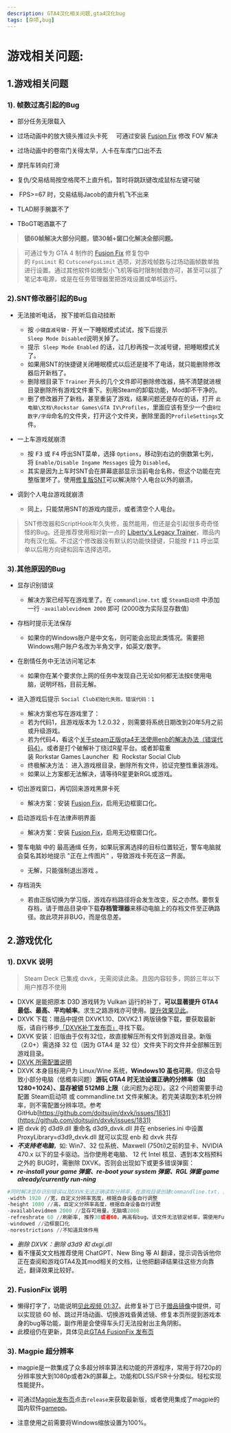 ```yaml
---
description: GTA4汉化相关问题,gta4汉化bug
tags: [杂项,bug]
---
```


# 游戏相关问题: 

## 1.游戏相关问题

### 1). 帧数过高引起的Bug

- 部分任务无限载入

- 过场动画中的放大镜头推过头卡死  
  可通过安装 [Fusion Fix](https://github.com/ThirteenAG/GTAIV.EFLC.FusionFix/releases/) 修改 FOV 解决

- 过场动画中的卷帘门关得太早，人卡在车库门口出不去

- 摩托车转向打滑

- 复仇/交易结局按空格爬不上直升机，暂时将跳跃键改成鼠标左键可破

-  FPS>=67 时，交易结局Jacob的直升机飞不出来

- TLAD掰手腕赢不了

- TBoGT喝酒赢不了

> **锁60帧解决大部分问题，锁30帧+窗口化解决全部问题。**

> 可通过专为 GTA 4 制作的 [Fusion Fix](https://github.com/ThirteenAG/GTAIV.EFLC.FusionFix/releases/) 修复包中的 `FpsLimit` 和 `CutsceneFpsLimit` 选项，对游戏帧数与过场动画帧数单独进行设置。通过其他软件如微型小飞机等临时限制帧数亦可，甚至可以拔了笔记本电源，或是在任务管理器里把游戏设置成单核运行。

### 2).SNT修改器引起的Bug

- 无法接听电话， 按下接听后自动挂断
  - 按 `小键盘减号键`<kbd>-</kbd> 开关一下睡眠模式试试，按下后提示`Sleep Mode Disabled`说明关掉了。  
  - 提示  `Sleep Mode Enabled` 的话，过几秒再按一次减号键，把睡眠模式关了。
  - 如果用SNT的快捷键关闭睡眠模式以后还是接不了电话，就只能删除修改器后开新档了。
  - 删除根目录下 `Trainer` 开头的几个文件即可删除修改器，搞不清楚就进根目录删除所有游戏文件重下。别用Steam的卸载功能，Mod卸不干净的。
  - 删了修改器开了新档，甚至重装了游戏，结果问题还是存在的话，打开 `此电脑\文档\Rockstar Games\GTA IV\Profiles`，里面应该有至少一个由`8位数字/字母`命名的文件夹，打开这个文件夹，删除里面的`ProfileSettings`文件。  

- 一上车游戏就崩溃
  - 按 <kbd>F3</kbd> 或 <kbd>F4</kbd> 呼出SNT菜单，选择 `Options`，移动到右边的倒数第七列，将 `Enable/Disable Ingame Messages` 设为 `Disabled`。
  - 其实是因为上车时SNT会在屏幕底部显示当前电台名称，但这个功能在完整版里坏了。使用[修复版SNT](https://www.gtainside.com/en/gta4/trainers/161465-simple-native-trainer-for-steam-v1-2-0-43-fixed/)可以解决除个人电台以外的崩溃。

- 调到个人电台游戏就崩溃
  - 同上，只能禁用SNT的游戏内提示，或者清空个人电台。

> SNT修改器和ScriptHook年久失修，虽然能用，但还是会引起很多奇奇怪怪的Bug。还是推荐使用相对新一点的 [Liberty's Legacy Trainer](https://gtaforums.com/topic/973091-gta-iv-12043-libertys-legacy-trainer/)，赠品内均有汉化版。不过这个修改器没有默认的功能快捷键，只能按 <kbd>F11</kbd> 呼出菜单以后用方向键和回车选择选项。

### 3).其他原因的Bug

- 显存识别错误
  - 解决方案已经写在游戏里了。在 `commandline.txt` 或 `Steam启动项` 中添加一行 `-availablevidmem 2000` 即可 (2000改为实际显存数值)

- 存档时提示无法保存
  -  如果你的Windows账户是中文名，则可能会出现此类情况。需要把Windows用户账户名改为半角文字，如英文/数字。

- 在剧情任务中无法访问笔记本
  -  如果你在某个要求你上网的任务中发现自己无论如何都无法按<kbd>E</kbd>使用电脑，说明坏档，目前无解。

- 进入游戏后提示 `Social Club初始化失败。错误代码：1`  
  - 解决方案也写在游戏里了：
  - 若为代码1，且游戏版本为 1.2.0.32 ，则需要将系统日期改到20年5月之前或升级游戏。
  - 若为代码4，看这个[关于steam正版gta4无法使用enb的解决办法（错误代码4）](https://tieba.baidu.com/p/7879731433)。或者是打个破解补丁绕过R星平台。或者卸载重装 Rorkstar Games Launcher  和  Rockstar Social Club 
  - 终极解决方法： 进入游戏根目录，删除所有文件，验证完整性重装游戏。
  - 如果以上方案都无法解决，请等待R星更新RGL或游戏。

- 切出游戏窗口，再切回来游戏黑屏卡死
  - 解决方案：安装 [Fusion Fix](https://github.com/ThirteenAG/GTAIV.EFLC.FusionFix/releases/)，启用无边框窗口化。

- 启动游戏后卡在法律声明界面  
  - 解决方案：安装 [Fusion Fix](https://github.com/ThirteenAG/GTAIV.EFLC.FusionFix/releases/)，启用无边框窗口化。

- 警车电脑 中的 最高通缉 任务，如果玩家离选择的目标位置较近，警车电脑就会莫名其妙地提示 "正在上传图片" ，导致游戏卡死在这一界面。
  - 无解，只能强制退出游戏 。

- 存档消失
  - 若由正版切换为学习版，游戏存档路径将会发生改变，反之亦然。要恢复存档，请于赠品目录中下载**存档管理器**来移动电脑上的存档文件至正确路径。故此项并非BUG，而是信息差。


## 2.游戏优化


### 1). DXVK 说明
> Steam Deck 已集成 dxvk，无需阅读此条。且因内容较多，网龄三年以下用户推荐不使用

- DXVK 是能把原本 D3D 游戏转为 Vulkan 运行的补丁，**可以显著提升 GTA4 最低、最高、平均帧率**。求生之路游戏亦可使用。[提升效果见此](https://www.bilibili.com/video/BV13v411M7Sx)。
- DXVK 下载：赠品中提供 DXVK1.10、DXVK2.1 两版镜像下载，要获取最新版，请自行移步[「DXVK补丁发布页」](https://github.com/doitsujin/dxvk)寻找下载。
- DXVK 安装：旧版由于仅有32位，故直接解压所有文件到游戏目录。新版（2.0+）需选择 32 位（因为 GTA4 是 32 位）文件夹下的文件并全部解压到游戏目录。
- [DXVK 所需配置说明](https://github.com/doitsujin/dxvk/wiki/Driver-support)
- DXVK 本身目标用户为 Linux/Wine 系统，**Windows10 虽也可用**。但这会导致小部分电脑（低概率问题）**游玩 GTA4 时无法设置正确的分辨率（如 1280+1024）、显存被锁 512MB 上限**（此问题为必现）。这2 个问题需要手动配置 Steam启动项 或 commandline.txt 文件来解决。若完美读取到本机分辨率，则不需配置分辨率项。参考 GitHub[https://github.com/doitsujin/dxvk/issues/1831](https://github.com/doitsujin/dxvk/issues/1831)
- 把 dxvk 的 d3d9.dll 重命名 d3d9_dxvk.dll 并在 enbseries.ini 中设置 ProxyLibrary=d3d9_dxvk.dll 就可以实现 enb 和 dxvk 共存
- ***不支持老电脑***，如:  Win7、32 位系统、Maxwell (750ti)之前的显卡、NVIDIA 470.x 以下的显卡驱动。当你使用老电脑、 12 代 Intel 核显、遇到本文档预料之外的 BUG时，需删除 DXVK。否则会出现如下或更多错误弹窗：
- **_re-install your game 弹窗、re-boot your system 弹窗、RGL 弹窗 game already/currently run-ning_**

```python
#同时解决显存识别错误以及DXVK无法正确读取分辨率，在游戏目录创建commandline.txt，复制粘贴全文：
-width 1920 //宽，自定义分辨率宽度，根据自身设备自行调整
-height 1080 //高，自定义分辨率高度，根据自身设备自行调整
-availablevidmem 2000 //显存可用量，无脑填2000
-refreshrate 60 //刷新率, 推荐30或者60，再高有bug。该文件无法锁定帧率，需使用Fusionfix
-windowed //边框窗口化
-norestrictions //不知道具体作用
```

- _删除 DXVK：删除 d3d9 和 dxgi.dll_
- 看不懂英文文档推荐使用 ChatGPT、New Bing 等 AI 翻译，提示词告诉他你正在查阅和游戏GTA4及其mod相关的文档，让他把翻译结果往这些方向靠近，翻译效果比较好。

### 2). FusionFix 说明

- 懒得打字了，功能说明[见此视频 01:37](https://www.bilibili.com/video/BV15g4y1H7RD/?share_source=copy_web&vd_source=6317983a8e5cadce0c1402e0a67b67f9&t=97)。此修复补丁已于[赠品镜像](#下载)中提供，可以实现锁 60 帧、跳过开场动画、切换游戏昏黄滤镜、修复本页所提到游戏本身的bug等功能，副作用是会使得车头灯无法投射出主角阴影。
- 此模组仍在更新，具体见此[GTA4 FusionFix 发布页](https://github.com/ThirteenAG/GTAIV.EFLC.FusionFix)

### 3). Magpie 超分辨率

- magpie是一款集成了众多超分辨率算法和功能的开源程序，常用于将720p的分辨率放大到1080p或者2k的屏幕上。功能和DLSS/FSR十分类似。轻松实现性能提升。

- 可通过[Magpie发布页](https://github.com/Blinue/Magpie/)点击`release`来获取最新版，或者使用集成了magpie的国内软件[gamepp](https://gamepp.com/)。
- 注意使用之前需要将Windows缩放设置为100%。